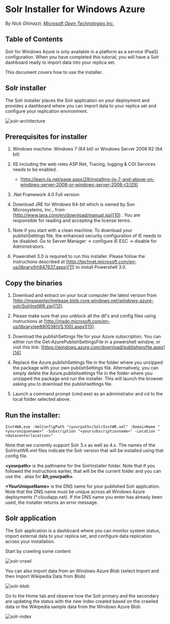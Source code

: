 # Solr Installer for Windows Azure

*By Nick Ghinazzi, [Microsoft Open Technologies Inc.][ms-open-tech]*


## Table of Contents

Solr for Windows Azure is only available in a platform as a
 service (PaaS) configuration. When you have completed this
 tutorial, you will have a Solr dashboard ready to import data into
 your replica set.

This document covers how to use the installer.

## Solr installer

The Solr installer places the Solr application on your
 deployment and provides a dashboard where you can import data to
 your replica set and configure your replication environment.

![solr-architecture][1]

## Prerequisites for installer

1. Windows machine: Windows 7 (64 bit) or Windows Server 2008 R2 (64 bit)

2. IIS including the web roles ASP.Net, Tracing, logging & CGI Services needs to be enabled.
    - [http://learn.iis.net/page.aspx/29/installing-iis-7-and-above-on-windows-server-2008-or-windows-server-2008-r2/][9]
  
3. .Net Framework 4.0 Full version
   
4. Download JRE for Windows 64-bit which is owned by Sun Microsystems, Inc., from [http://www.java.com/en/download/manual.jsp][10]  . You are responsible for reading and accepting the license terms.

5. Note if you start with a clean machine:  To download your publishSettings file, the enhanced security configuration of IE needs to be disabled. Go to Server Manager -> configure IE ESC -> disable for Administrators.

6. Powershell 3.0 is required to run this installer. Please follow the instructions described at [http://technet.microsoft.com/en-us/library/hh847837.aspx][11] to install Powershell 3.0.

## Copy the binaries
1. Download and extract on your local computer the latest version from [http://msopentechrelease.blob.core.windows.net/windows-azure-solr/SolrInstWR.zip][12].

2. Please make sure that you unblock all the dll's and config files using instructions at [http://msdn.microsoft.com/en-us/library/ee890038(VS.100).aspx][13]. 

3. Download the publishSettings file for your Azure subscription. You can either run the Get-AzurePublishSettingsFile in a powershell window, or visit this link: [https://windows.azure.com/download/publishprofile.aspx][14]

4. Replace the Azure.publishSettings file in the folder where you unzipped the package with your own publishSettings file. Alternatively, you can simply delete the Azure.publishsettings file in the folder where you unzipped the package and run the installer. This will launch the browser asking you to download the publishsettings file.

5. Launch a command prompt (cmd.exe) as an administrator and cd to the local folder selected above.

## Run the installer:
    Inst4WA.exe -XmlConfigPath "<yourpath>/SolrInstWR.xml" -DomainName "<youruniquename>" -Subscription "<yoursubscriptionname>" -Location "<datacenterlocation>"

 Note that we currently support Solr 3.x as well as 4.x. The names of the SolrInstWR.xml files indicate the Solr version that will be installed using that config file.



**&lt;yourpath&gt;** is the pathname for the SolrInstaller folder. Note that if you followed the instructions earlier, that will be the current folder and you can use the . alias for **\&lt;yourpath&gt;**.

**&lt;YourUniqueName&gt;** is the DNS name for your published Solr application. Note that the DNS name must be unique across all Windows Azure deployments (*.cloudapp.net). If the DNS name you enter has already been used, the installer returns an error message.


## Solr application

The Solr application is a dashboard where you can monitor system
 status, import external data to your replica set, and configure
 data replication across your installation.

Start by crawling some content

![solr-crawl][5]

You can also import data from an Windows Azure Blob (select Import and
 then Import Wikipedia Data from Blob)

![solr-blob][6]

Go to the Home tab and observe how the Solr primary and the secondary
 are updating the status with the new index created based on the
 crawled data or the Wikipedia sample data from the Windows Azure
 Blob

![solr-index][7]


 [ms-open-tech]: http://msopentech.com
 [1]: ../Media/solr-architecture_499x305.jpg
 [2]: ../Media/solr-settings_500x340.jpg
 [3]: ../Media/solr-binaries_500x253.jpg
 [4]: ../Media/solr-worker_500x250.jpg
 [5]: ../Media/solr-crawl_500x310.jpg
 [6]: ../Media/solr-blob_500x273.jpg
 [7]: ../Media/solr-index_496x280.jpg
 [8]: ../Media/solr-query_499x290.jpg  
 [9]: http://learn.iis.net/page.aspx/29/installing-iis-7-and-above-on-windows-server-2008-or-windows-server-2008-r2/
 [10]: http://www.java.com/en/download/manual.jsp
 [11]: http://technet.microsoft.com/en-us/library/hh847837.aspx
 [12]: http://msopentechrelease.blob.core.windows.net/windows-azure-solr/SolrInstWR.zip
 [13]: http://msdn.microsoft.com/en-us/library/ee890038(VS.100).aspx
 [14]: https://windows.azure.com/download/publishprofile.aspx
 [github-installer]: http://msopentechrelease.blob.core.windows.net/windows-azure-solr/SolrInstWR.zip
 [http://learn.iis.net/page.aspx/29/installing-iis-7-and-above-on-windows-server-2008-or-windows-server-2008-r2/]:http://learn.iis.net/page.aspx/29/installing-iis-7-and-above-on-windows-server-2008-or-windows-server-2008-r2/
 [http://www.java.com/en/download/manual.jsp]: http://www.java.com/en/download/manual.jsp